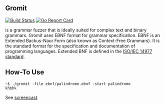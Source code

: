 ## Gromit

[![Build Status](https://travis-ci.org/ligurio/gromit.png?branch=master)](https://travis-ci.org/ligurio/gromit) [![Go Report Card](https://goreportcard.com/badge/github.com/ligurio/gromit)](https://goreportcard.com/report/github.com/ligurio/gromit)

is a grammar fuzzer that is ideally suited for complex text and binary
grammars. Gromit uses EBNF format for grammar specification. EBNF is an
Extended Backus-Naur Form (also known as Context-Free Grammars). It is the
standard format for the specification and documentation of programming
languages. Extended BNF is defined in the [ISO/IEC 14977
standard](http://www.iso.ch/cate/d26153.html).

## How-To Use

```
~$ ./gromit -file ebnf/palindrome.ebnf -start palindrome
khbhk
```

See [screencast](https://asciinema.org/a/155319).
